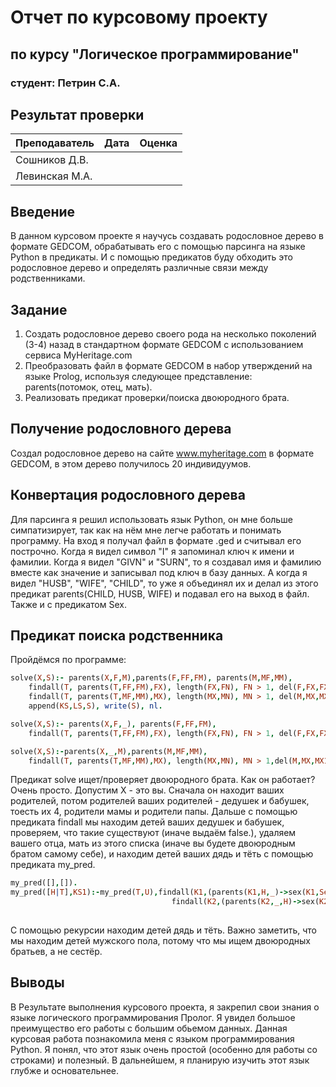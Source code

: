 # Отчет по курсовому проекту
## по курсу "Логическое программирование"

### студент: Петрин С.А.

## Результат проверки

| Преподаватель     | Дата         |  Оценка       |
|-------------------|--------------|---------------|
| Сошников Д.В. |              |               |
| Левинская М.А.|              |               |

## Введение

В данном курсовом проекте я научусь создавать родословное дерево в формате GEDCOM, обрабатывать его с помощью парсинга на языке Python в предикаты. И с помощью предикатов буду обходить это родословное дерево и определять различные связи между родственниками.

## Задание

 1. Создать родословное дерево своего рода на несколько поколений (3-4) назад в стандартном формате GEDCOM с использованием сервиса MyHeritage.com 
 2. Преобразовать файл в формате GEDCOM в набор утверждений на языке Prolog, используя следующее представление: parents(потомок, отец, мать).
 3. Реализовать предикат проверки/поиска двоюродного брата.
 

## Получение родословного дерева

Создал родословное дерево на сайте www.myheritage.com в формате GEDCOM, в этом дерево получилось 20 индивидуумов. 

## Конвертация родословного дерева

Для парсинга я решил использовать язык Python, он мне больше симпатизирует, так как на нём мне легче работать и понимать программу. На вход я получал файл в формате .ged и считывал его построчно. Когда я видел символ "I" я запоминал ключ к имени и фамилии. Когда я видел "GIVN" и "SURN", то я создавал имя и фамилию вместе как значение и записывал под ключ в базу данных. А когда я видел "HUSB", "WIFE", "CHILD", то уже я объединял их и делал из этого предикат parents(CHILD, HUSB, WIFE) и подавал его на выход в файл. Также и с предикатом Sex.

## Предикат поиска родственника

Пройдёмся по программе:

```prolog
solve(X,S):- parents(X,F,M),parents(F,FF,FM), parents(M,MF,MM),
    findall(T, parents(T,FF,FM),FX), length(FX,FN), FN > 1, del(F,FX,FX1), my_pred(FX1,KS),
    findall(T, parents(T,MF,MM),MX), length(MX,MN), MN > 1, del(M,MX,MX1), my_pred(MX1,LS),
    append(KS,LS,S), write(S), nl.

solve(X,S):- parents(X,F,_), parents(F,FF,FM),
    findall(T, parents(T,FF,FM),FX), length(FX,FN), FN > 1, del(F,FX,FX1), my_pred(FX1,S), write(S), nl.

solve(X,S):-parents(X,_,M),parents(M,MF,MM),
    findall(T, parents(T,MF,MM),MX), length(MX,MN), MN > 1,del(M,MX,MX1), my_pred(MX1,S), write(S), nl.
```

Предикат solve ищет/проверяет двоюродного брата. Как он работает? Очень просто. Допустим X - это вы. Сначала он находит ваших родителей, потом родителей ваших родителей - дедушек и бабушек, тоесть их 4, родители мамы и родители папы. Дальше с помощью предиката findall мы находим детей ваших дедушек и бабушек, проверяем, что такие существуют (иначе выдаём false.), удаляем вашего отца, мать из этого списка (иначе вы будете двоюродным братом самому себе), и находим детей ваших дядь и тёть с помощью предиката my_pred.

```prolog
my_pred([],[]).
my_pred([H|T],KS1):-my_pred(T,U),findall(K1,(parents(K1,H,_)->sex(K1,Sex) -> Sex == 'm'),KS1),
                                    findall(K2,(parents(K2,_,H)->sex(K2,Sex) -> Sex == 'm'),KS2),
                                                                             append(KS1,KS2,KS), append(KS,U,KS1).
```
С помощью рекурсии находим детей дядь и тёть. Важно заметить, что мы находим детей мужского пола, потому что мы ищем двоюродных братьев, а не сестёр. 

## Выводы

В Результате выполнения курсового проекта, я закрепил свои знания о языке логического программирования Пролог. Я увидел большое преимущество его работы с большим обьемом данных. Данная курсовая работа познакомила меня с языком программирования Python. Я понял, что этот язык очень простой (особенно для работы со строками) и полезный. В дальнейшем, я планирую изучить этот язык глубже и основательнее.
